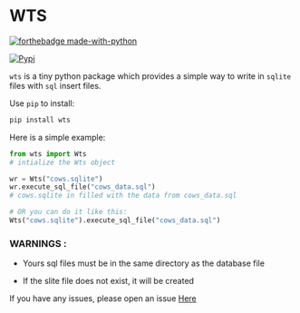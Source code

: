 # WTS
[![forthebadge made-with-python](http://ForTheBadge.com/images/badges/made-with-python.svg)](https://www.python.org/) 

[![Pypi](https://img.shields.io/badge/VERSION-0.0.1-blue?style=for-the-badge&logo=pypi)](https://pypi.org/project/wts/)

``wts`` is a tiny python package which provides a simple way to write in `sqlite` files with `sql` insert files.

Use ``pip`` to install:
```bash
pip install wts
```

Here is a simple example:

```python
from wts import Wts
# intialize the Wts object

wr = Wts("cows.sqlite")
wr.execute_sql_file("cows_data.sql")
# cows.sqlite in filled with the data from cows_data.sql

# OR you can do it like this:
Wts("cows.sqlite").execute_sql_file("cows_data.sql")

```

### WARNINGS :

- Yours sql files must be in the same directory as the database file

- If the slite file does not exist, it will be created

If you have any issues, please open an issue [Here](https://github.com/Chaton-mechant/WTS/issues)